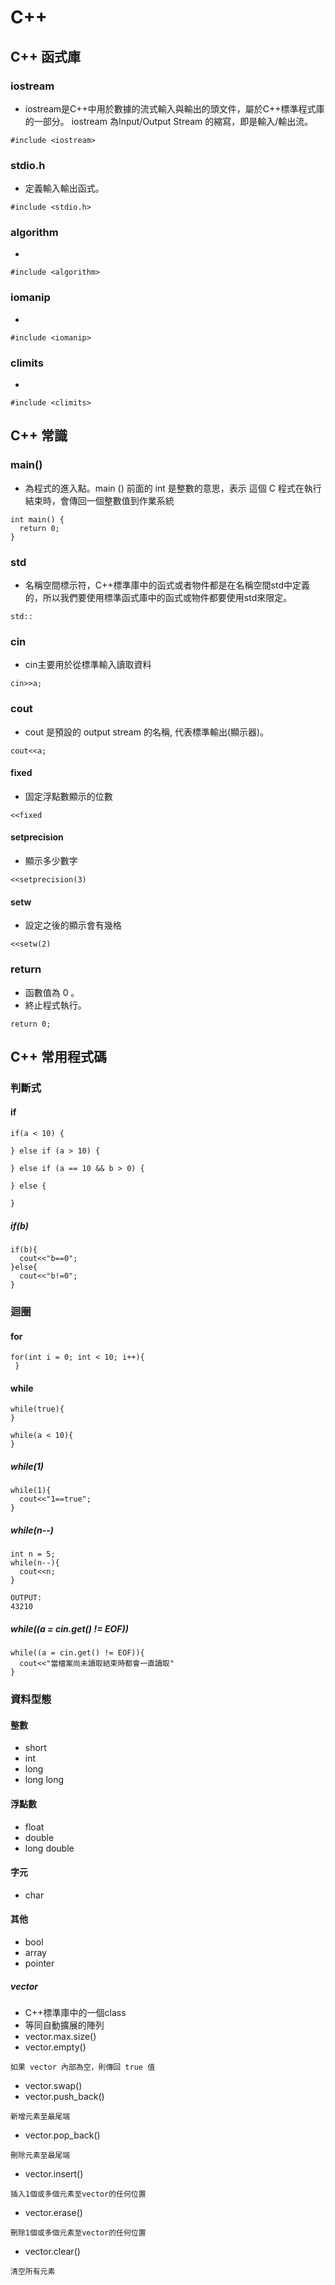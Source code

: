 # C++

## C++ 函式庫
### iostream
- iostream是C++中用於數據的流式輸入與輸出的頭文件，屬於C++標準程式庫的一部分。 iostream 為Input/Output Stream 的縮寫，即是輸入/輸出流。
```
#include <iostream>
```
### stdio.h
- 定義輸入輸出函式。
```
#include <stdio.h>
```
### algorithm
- 
```
#include <algorithm>
```
### iomanip
- 
```
#include <iomanip>
```
### climits
- 
```
#include <climits>
```

## C++ 常識
### main()
- 為程式的進入點。main () 前面的 int 是整數的意思，表示 這個 C 程式在執行結束時，會傳回一個整數值到作業系統
```
int main() {
  return 0;
}
```
### std
- 名稱空間標示符，C++標準庫中的函式或者物件都是在名稱空間std中定義的，所以我們要使用標準函式庫中的函式或物件都要使用std來限定。
```
std::
```
### cin
- cin主要用於從標準輸入讀取資料
```
cin>>a;
```
### cout
- cout 是預設的 output stream 的名稱, 代表標準輸出(顯示器)。
```
cout<<a;
```
#### fixed
- 固定浮點數顯示的位數
```
<<fixed
```
#### setprecision
- 顯示多少數字
```
<<setprecision(3)
```
#### setw
- 設定之後的顯示會有幾格
```
<<setw(2)
```
### return
- 函數值為 0 。
- 終止程式執行。
```
return 0;
```

## C++ 常用程式碼
### 判斷式
#### if
```
if(a < 10) {

} else if (a > 10) {

} else if (a == 10 && b > 0) {

} else {

}
```
##### if(b)
```
if(b){
  cout<<"b==0";
}else{
  cout<<"b!=0";
}
```

### 迴圈
#### for
```
for(int i = 0; int < 10; i++){
 }
```
 
#### while
```
while(true){
}
```
```
while(a < 10){
}
```
##### while(1)
```
while(1){
  cout<<"1==true";
}
```
##### while(n--)
```
int n = 5;
while(n--){
  cout<<n;
}

OUTPUT:
43210
```
##### while((a = cin.get() != EOF))
```
while((a = cin.get() != EOF)){
  cout<<"當檔案尚未讀取結束時都會一直讀取"
}
```

### 資料型態
#### 整數
- short
- int
- long
- long long
#### 浮點數
- float
- double 
- long double
#### 字元
- char
#### 其他
- bool
- array
- pointer
##### vector
- C++標準庫中的一個class
- 等同自動擴展的陣列
- vector.max.size()
- vector.empty()
```
如果 vector 內部為空，則傳回 true 值
```
- vector.swap()
- vector.push_back()
```
新增元素至最尾端
```
- vector.pop_back()
```
刪除元素至最尾端
```
- vector.insert()
```
插入1個或多個元素至vector的任何位置
```
- vector.erase()
```
刪除1個或多個元素至vector的任何位置
```
- vector.clear()
```
清空所有元素
```
